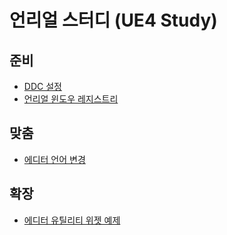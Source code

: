 # 언리얼 스터디 (UE4 Study)

## 준비

* [DDC 설정](./ue4_editor_config_ddc.md)
* [언리얼 윈도우 레지스트리](./ue4_windows_registry.md)

## 맞춤

* [에디터 언어 변경](./ue4_editor_language.md)

## 확장

* [에디터 유틸리티 위젯 예제](./ue4_editor_utility_widget_example.md)